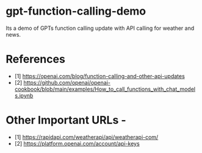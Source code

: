 # gpt-function-calling-demo

Its a demo of GPTs function calling update with API calling for weather and news.

# References

- [1] https://openai.com/blog/function-calling-and-other-api-updates
- [2] https://github.com/openai/openai-cookbook/blob/main/examples/How_to_call_functions_with_chat_models.ipynb

# Other Important URLs - 
- [1] https://rapidapi.com/weatherapi/api/weatherapi-com/
- [2] https://platform.openai.com/account/api-keys
